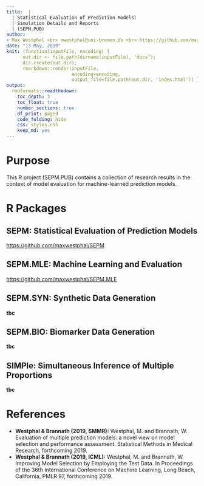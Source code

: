```yaml
---
title:  |
  | Statistical Evaluation of Prediction Models:
  | Simulation Details and Reports
  | (SEPM.PUB)
author: 
- Max Westphal <br> mwestphal@uni-bremen.de <br> https://github.com/maxwestphal <br> https://www.linkedin.com/in/maxwestphal/ <br> https://www.anstat.uni-bremen.de/node/22
date: "13 May, 2019"
knit: (function(inputFile, encoding) { 
      out.dir <- file.path(dirname(inputFile), 'docs');
      dir.create(out.dir);
      rmarkdown::render(inputFile,
                        encoding=encoding, 
                        output_file=file.path(out.dir, 'index.html')) })
output: 
  rmdformats::readthedown:
    toc_depth: 3
    toc_float: true
    number_sections: true
    df_print: paged
    code_folding: hide
    css: styles.css
    keep_md: yes
---
```


# Purpose 

This R project (SEPM.PUB) contains a collection of research results in the context of model evaluation for machine-learned prediction models. 

<!-- # Projects -->

<!-- ## MLE_SIM: Machine learning and evaluation -->

<!-- ## SYN_SIM: Synthetic data scenarios -->

<!-- ## BIO_SIM: Biomarker data scenarios -->

<!-- ## RDE: Real Data Examples -->

# R Packages

## SEPM: Statistical Evaluation of Prediction Models

https://github.com/maxwestphal/SEPM

## SEPM.MLE: Machine Learning and Evaluation

https://github.com/maxwestphal/SEPM.MLE

## SEPM.SYN: Synthetic Data Generation

**tbc**

## SEPM.BIO: Biomarker Data Generation

**tbc**

## SIMPle: Simultaneous Inference of Multiple Proportions

**tbc**

# References 

- **Westphal & Brannath (2019, SMMR):** Westphal, M. and Brannath, W. Evaluation of multiple prediction models: a novel view on model selection and performance assessment. Statistical Methods in Medical Research, forthcoming 2019.
- **Westphal & Brannath (2019, ICML):** Westphal, M. and Brannath, W. Improving Model Selection by Employing the Test Data. In Proceedings of the 36th International Conference on Machine
Learning, Long Beach, California, PMLR 97, forthcoming 2019. 
